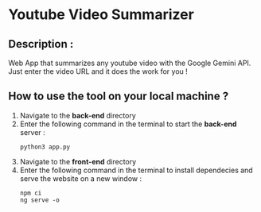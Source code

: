 # Youtube Video Summarizer 

## Description : 

Web App that summarizes any youtube video with the Google Gemini API. 
Just enter the video URL and it does the work for you !

## How to use the tool on your local machine ? 

1. Navigate to the **back-end** directory
2. Enter the following command in the terminal to start the **back-end** server :
   ```
   python3 app.py
   ```
3. Navigate to the **front-end** directory
4. Enter the following command in the terminal to install dependecies and serve the website on a new window :
   ```
   npm ci
   ng serve -o
   ```
